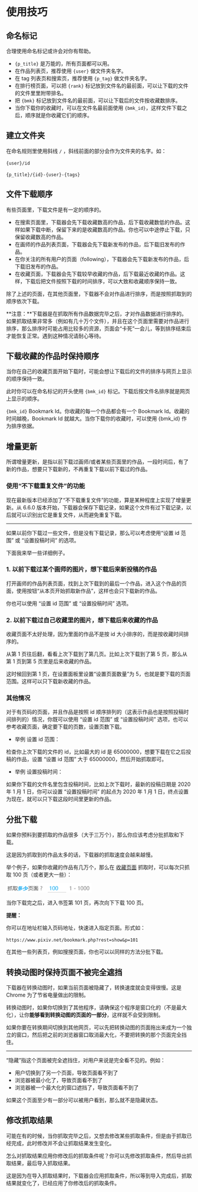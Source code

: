 # 使用技巧

## 命名标记

合理使用命名标记或许会对你有帮助。

- `{p_title}` 是万能的，所有页面都可以用。
- 在作品列表页，推荐使用 `{user}` 做文件夹名字。
- 在 tag 列表页和搜索页，推荐使用 `{p_tag}` 做文件夹名字。
- 在排行榜页面，可以把 `{rank}` 标记放到文件名的最前面，可以让下载的文件的文件里里附带排名。
- 把 `{bmk}` 标记放到文件名的最前面，可以让下载后的文件按收藏数排序。 
- 当你下载你的收藏时，可以在文件名最前面使用 `{bmk_id}`，这样文件下载之后，顺序就是你收藏它们的顺序。

## 建立文件夹

在命名规则里使用斜线 `/` ，斜线前面的部分会作为文件夹的名字。如：

`{user}/id`

`{p_title}/{id}-{user}-{tags}`

## 文件下载顺序

有些页面里，下载文件是有一定的顺序的。

- 在搜索页面里，下载器会先下载收藏数高的作品，后下载收藏数低的作品。这样如果下载中断，保留下来的是收藏数高的作品。你也可以中途停止下载，只保留收藏数高的作品。
- 在画师的作品列表页面，下载器会先下载新发布的作品，后下载旧发布的作品。
- 在你关注的所有用户的页面（following），下载器会先下载新发布的作品，后下载旧发布的作品。
- 在收藏页面，下载器会先下载较早收藏的作品，后下载最近收藏的作品。这样，下载后把文件按照下载的时间排序，可以大致和收藏顺序保持一致。

除了上述的页面，在其他页面里，下载器不会对作品进行排序，而是按照抓取到的顺序依次下载。

**注意：**下载器是在抓取所有作品数据完毕之后，才对作品数据进行排序的。如果抓取结果非常多（例如有几十万个文件），并且在这个页面里需要对作品进行排序，那么排序时可能占用比较多的资源，页面会“卡死”一会儿，等到排序结束后才能恢复正常。遇到这种情况请耐心等待。

## 下载收藏的作品时保持顺序

当你在自己的收藏页面开始下载时，可能会想让下载后的文件的排序与网页上显示的顺序保持一致。

此时你可以在命名标记的开头使用 `{bmk_id}` 标记。下载后按文件名排序就是网页上显示的顺序。

`{bmk_id}` Bookmark Id。你收藏的每一个作品都会有一个 Bookmark Id。收藏的时间越晚，Bookmark Id 就越大。当你下载你的收藏时，可以使用 {bmk_id} 作为排序依据。

## 增量更新

所谓增量更新，是指以前下载过画师/或者某些页面里的作品，一段时间后，有了新的作品，想要只下载新的，不再重复下载以前下载过的作品。

### 使用“不下载重复文件”的功能

现在最新版本已经添加了“不下载重复文件”的功能，算是某种程度上实现了增量更新。从 6.6.0 版本开始，下载器会保存下载记录，如果这个文件有过下载记录，以后就可以识别出它是重复文件，从而避免重复下载。

----------

如果以前你下载过一些文件，但是没有下载记录，那么可以考虑使用“设置 id 范围” 或 “设置投稿时间” 的选项。

下面我来举一些详细例子。

### 1. 以前下载过某个画师的图片，想下载后来新投稿的作品

打开画师的作品列表页面，找到上次下载到的最后一个作品，进入这个作品的页面，使用按钮“从本页开始抓取新作品”，这样也会只下载新的作品。

你也可以使用 “设置 id 范围” 或 “设置投稿时间” 选项。

### 2. 以前下载过自己收藏里的图片，想下载后来收藏的作品

收藏页面不太好处理，因为里面的作品不是按 id 大小排序的，而是按收藏时间排序的。

从第 1 页往后翻，看看上次下载到了第几页。比如上次下载到了第 5 页，那么从第 1 页到第 5 页里是后来收藏的作品。

这时候回到第 1 页，在设置面板里设置“设置页面数量”为 5，也就是要下载的页面范围。这样可以只下载新收藏的作品。

### 其他情况

对于有页码的页面，并且作品是按照 id 顺序排列的（这表示作品也是按照投稿时间排列的）情况，你既可以使用 “设置 id 范围” 或 “设置投稿时间” 选项，也可以参考收藏页面，确定要下载的页数，设置页数下载。

- 举例 设置 id 范围：

检查你上次下载的文件的 id，比如最大的 id 是 65000000，想要下载在它之后投稿的作品，设置 “设置 id 范围” 大于 65000000，然后开始抓取即可。

- 举例 设置投稿时间：

如果你下载的文件名里包含投稿时间，比如上次下载时，最新的投稿日期是 2020 年 1 月 1 日，你可以设置 “设置投稿时间” 的起点为 2020 年 1 月 1 日，终点设置为现在，就可以只下载这段时间里更新的作品。

## 分批下载

如果你预料到要抓取的作品很多（大于三万个），那么你应该考虑分批抓取和下载。

这是因为抓取到的作品太多的话，下载器的抓取速度会越来越慢。

举个例子，如果你收藏的作品有几万个，那么在 [收藏页面](https://www.pixiv.net/bookmark.php) 抓取时，可以每次只抓取 100 页（或者更大一些）：

![](./images/20220802_230010.png)

当你下载完之后，进入书签第 101 页，再次向下下载 100 页。

**提醒：**

你可以在地址栏输入页码地址，快速进入指定页面。形式如：

`https://www.pixiv.net/bookmark.php?rest=show&p=101`

在其他一些列表页，例如搜搜页面，你也可以以同样的方法分批下载。

## 转换动图时保持页面不被完全遮挡

下载器在转换动图时，如果当前页面被隐藏了，转换速度就会变得很慢。这是 Chrome 为了节省电量做出的限制。

转换动图时，如果你切换到了其他程序，请确保这个程序是窗口化的（不是最大化），让你**能够看到转换动图的页面的一部分**，这样就不会受到限制。

如果你要在转换期间切换到其他网页，可以先把转换动图的页面拖出来成为一个独立的窗口，然后把之前的浏览器窗口取消最大化，不要把转换的那个页面完全挡住。

---------

“隐藏”指这个页面被完全遮挡住，对用户来说是完全看不见的。例如：

- 用户切换到了另一个页面，导致页面看不到了
- 浏览器被最小化了，导致页面看不到了
- 浏览器被一个最大化的窗口遮挡了，导致页面看不到了

如果这个页面至少有一部分可以被用户看到，那么就不是隐藏状态。

## 修改抓取结果

可能在有的时候，当你抓取完毕之后，又想去修改某些抓取条件，但是由于抓取已经完成，此时修改并不会让抓取结果发生变化。

怎么对抓取结果应用你修改后的抓取条件呢？你可以先修改抓取条件，然后导出抓取结果，最后导入抓取结果。

这是因为在导入抓取结果时，下载器会应用抓取条件，所以等到导入完成后，抓取结果就变化了，已经应用了你修改后的抓取条件。
